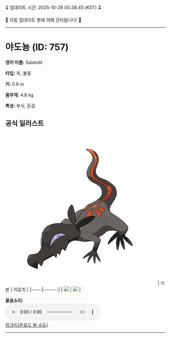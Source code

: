 
⏳ 업데이트 시간: 2025-10-28 00:38:45 (KST) ⏳

🤖 자동 업데이트 봇에 의해 관리됩니다! 🤖

---

# 야도뇽 (ID: 757)
**영어 이름:** Salandit

**타입:** 독, 불꽃

**키:** 0.6 m

**몸무게:** 4.8 kg

**특성:** 부식, 둔감

## 공식 일러스트
![](https://raw.githubusercontent.com/PokeAPI/sprites/master/sprites/pokemon/other/official-artwork/757.png)
| 기본 | 이로치 |
|:----:|:------:|
| <img src="http://play.pokemonshowdown.com/sprites/ani/salandit.gif" width="200"> | <img src="http://play.pokemonshowdown.com/sprites/ani-shiny/salandit.gif" width="200"> |

**울음소리:**<br><audio controls src="https://raw.githubusercontent.com/PokeAPI/cries/main/cries/pokemon/latest/757.ogg"></audio><br> [링크(다운로드 될 수도)](https://raw.githubusercontent.com/PokeAPI/cries/main/cries/pokemon/latest/757.ogg)


---
